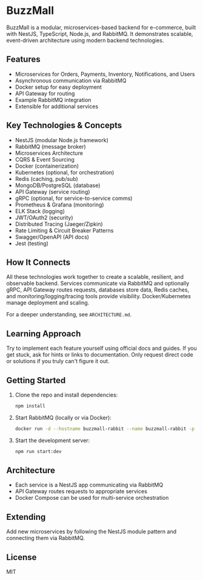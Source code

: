 # BuzzMall

BuzzMall is a modular, microservices-based backend for e-commerce, built with NestJS, TypeScript, Node.js, and RabbitMQ. It demonstrates scalable, event-driven architecture using modern backend technologies.

## Features

- Microservices for Orders, Payments, Inventory, Notifications, and Users
- Asynchronous communication via RabbitMQ
- Docker setup for easy deployment
- API Gateway for routing
- Example RabbitMQ integration
- Extensible for additional services

## Key Technologies & Concepts

- NestJS (modular Node.js framework)
- RabbitMQ (message broker)
- Microservices Architecture
- CQRS & Event Sourcing
- Docker (containerization)
- Kubernetes (optional, for orchestration)
- Redis (caching, pub/sub)
- MongoDB/PostgreSQL (database)
- API Gateway (service routing)
- gRPC (optional, for service-to-service comms)
- Prometheus & Grafana (monitoring)
- ELK Stack (logging)
- JWT/OAuth2 (security)
- Distributed Tracing (Jaeger/Zipkin)
- Rate Limiting & Circuit Breaker Patterns
- Swagger/OpenAPI (API docs)
- Jest (testing)

## How It Connects

All these technologies work together to create a scalable, resilient, and observable backend. Services communicate via RabbitMQ and optionally gRPC, API Gateway routes requests, databases store data, Redis caches, and monitoring/logging/tracing tools provide visibility. Docker/Kubernetes manage deployment and scaling.

For a deeper understanding, see `ARCHITECTURE.md`.

## Learning Approach

Try to implement each feature yourself using official docs and guides. If you get stuck, ask for hints or links to documentation. Only request direct code or solutions if you truly can't figure it out.

## Getting Started

1. Clone the repo and install dependencies:

   ```bash
   npm install
   ```

2. Start RabbitMQ (locally or via Docker):

   ```bash
   docker run -d --hostname buzzmall-rabbit --name buzzmall-rabbit -p 5672:5672 -p 15672:15672 rabbitmq:3-management
   ```

3. Start the development server:

   ```bash
   npm run start:dev
   ```

## Architecture
- Each service is a NestJS app communicating via RabbitMQ
- API Gateway routes requests to appropriate services
- Docker Compose can be used for multi-service orchestration

## Extending
Add new microservices by following the NestJS module pattern and connecting them via RabbitMQ.

## License
MIT

